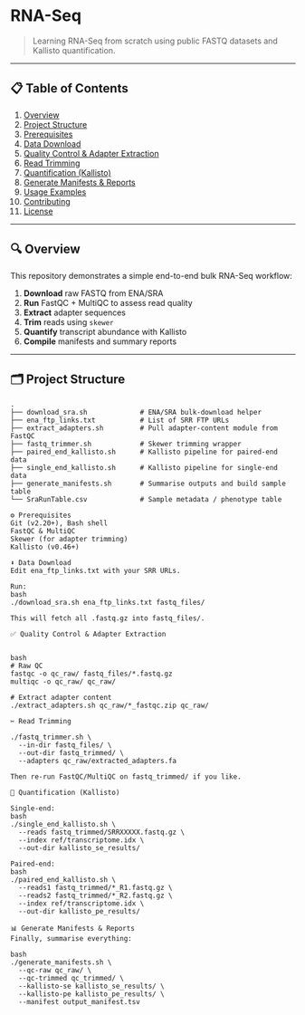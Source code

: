 # RNA-Seq

> Learning RNA-Seq from scratch using public FASTQ datasets and Kallisto quantification.

---

## 📋 Table of Contents

1. [Overview](#overview)  
2. [Project Structure](#project-structure)  
3. [Prerequisites](#prerequisites)  
4. [Data Download](#data-download)  
5. [Quality Control & Adapter Extraction](#quality-control--adapter-extraction)  
6. [Read Trimming](#read-trimming)  
7. [Quantification (Kallisto)](#quantification-kallisto)  
8. [Generate Manifests & Reports](#generate-manifests--reports)  
9. [Usage Examples](#usage-examples)  
10. [Contributing](#contributing)  
11. [License](#license)  

---

## 🔍 Overview

This repository demonstrates a simple end-to-end bulk RNA-Seq workflow:

1. **Download** raw FASTQ from ENA/SRA  
2. **Run** FastQC + MultiQC to assess read quality  
3. **Extract** adapter sequences  
4. **Trim** reads using `skewer`  
5. **Quantify** transcript abundance with Kallisto  
6. **Compile** manifests and summary reports  

---

## 🗂 Project Structure

```text
.
├── download_sra.sh             # ENA/SRA bulk‐download helper
├── ena_ftp_links.txt           # List of SRR FTP URLs
├── extract_adapters.sh         # Pull adapter‐content module from FastQC
├── fastq_trimmer.sh            # Skewer trimming wrapper
├── paired_end_kallisto.sh      # Kallisto pipeline for paired‐end data
├── single_end_kallisto.sh      # Kallisto pipeline for single‐end data
├── generate_manifests.sh       # Summarise outputs and build sample table
└── SraRunTable.csv             # Sample metadata / phenotype table

⚙️ Prerequisites
Git (v2.20+), Bash shell
FastQC & MultiQC
Skewer (for adapter trimming)
Kallisto (v0.46+)

⬇️ Data Download
Edit ena_ftp_links.txt with your SRR URLs.

Run:
bash
./download_sra.sh ena_ftp_links.txt fastq_files/

This will fetch all .fastq.gz into fastq_files/.

✅ Quality Control & Adapter Extraction


bash
# Raw QC
fastqc -o qc_raw/ fastq_files/*.fastq.gz
multiqc -o qc_raw/ qc_raw/

# Extract adapter content
./extract_adapters.sh qc_raw/*_fastqc.zip qc_raw/

✂️ Read Trimming

./fastq_trimmer.sh \
  --in-dir fastq_files/ \
  --out-dir fastq_trimmed/ \
  --adapters qc_raw/extracted_adapters.fa

Then re-run FastQC/MultiQC on fastq_trimmed/ if you like.

🎯 Quantification (Kallisto)

Single-end:
bash
./single_end_kallisto.sh \
  --reads fastq_trimmed/SRRXXXXX.fastq.gz \
  --index ref/transcriptome.idx \
  --out-dir kallisto_se_results/

Paired-end:
bash
./paired_end_kallisto.sh \
  --reads1 fastq_trimmed/*_R1.fastq.gz \
  --reads2 fastq_trimmed/*_R2.fastq.gz \
  --index ref/transcriptome.idx \
  --out-dir kallisto_pe_results/

📊 Generate Manifests & Reports
Finally, summarise everything:

bash
./generate_manifests.sh \
  --qc-raw qc_raw/ \
  --qc-trimmed qc_trimmed/ \
  --kallisto-se kallisto_se_results/ \
  --kallisto-pe kallisto_pe_results/ \
  --manifest output_manifest.tsv








